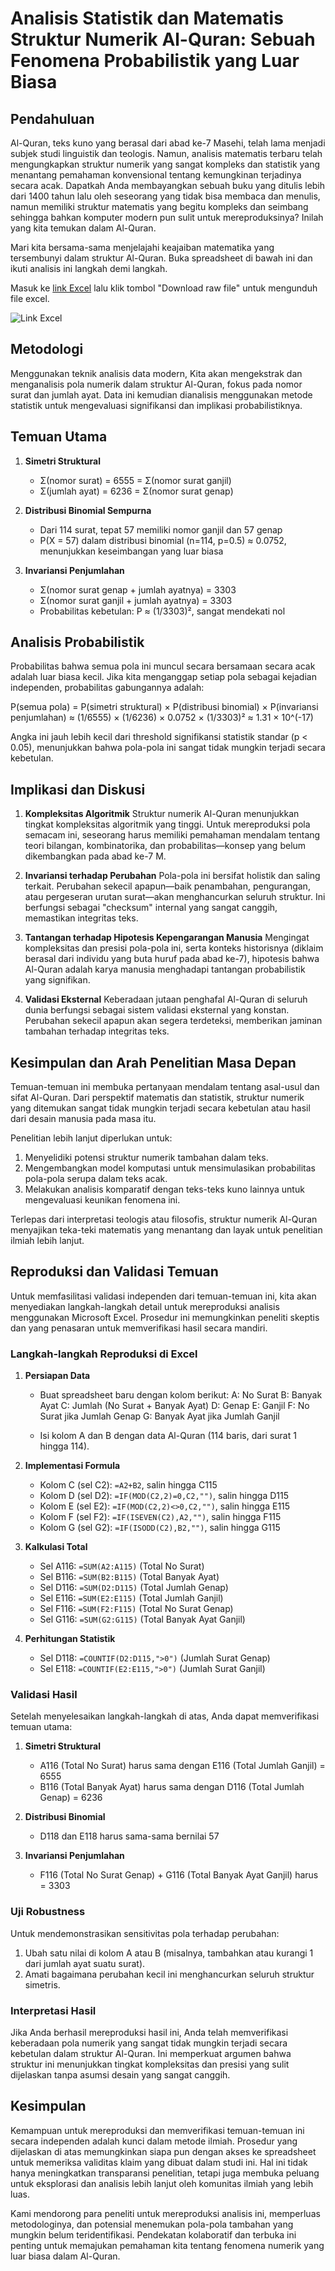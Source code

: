 # Analisis Statistik dan Matematis Struktur Numerik Al-Quran: Sebuah Fenomena Probabilistik yang Luar Biasa

## Pendahuluan

Al-Quran, teks kuno yang berasal dari abad ke-7 Masehi, telah lama menjadi subjek studi linguistik dan teologis. Namun, analisis matematis terbaru telah mengungkapkan struktur numerik yang sangat kompleks dan statistik yang menantang pemahaman konvensional tentang kemungkinan terjadinya secara acak. Dapatkah Anda membayangkan sebuah buku yang ditulis lebih dari 1400 tahun lalu oleh seseorang yang tidak bisa membaca dan menulis, namun memiliki struktur matematis yang begitu kompleks dan seimbang sehingga bahkan komputer modern pun sulit untuk mereproduksinya? Inilah yang kita temukan dalam Al-Quran.

Mari kita bersama-sama menjelajahi keajaiban matematika yang tersembunyi dalam struktur Al-Quran. Buka spreadsheet di bawah ini dan ikuti analisis ini langkah demi langkah.

Masuk ke [link Excel](https://github.com/mirzaakhena/Quran-Checksum/blob/main/Checksum-AlQuran-Table.xlsx) lalu klik tombol "Download raw file" untuk mengunduh file excel.


![Link Excel](https://github.com/mirzaakhena/Quran-Checksum/blob/main/Table-Screenshot.png)

## Metodologi

Menggunakan teknik analisis data modern, Kita akan mengekstrak dan menganalisis pola numerik dalam struktur Al-Quran, fokus pada nomor surat dan jumlah ayat. Data ini kemudian dianalisis menggunakan metode statistik untuk mengevaluasi signifikansi dan implikasi probabilistiknya.

## Temuan Utama

1. **Simetri Struktural**

   - Σ(nomor surat) = 6555 = Σ(nomor surat ganjil)
   - Σ(jumlah ayat) = 6236 = Σ(nomor surat genap)

2. **Distribusi Binomial Sempurna**

   - Dari 114 surat, tepat 57 memiliki nomor ganjil dan 57 genap
   - P(X = 57) dalam distribusi binomial (n=114, p=0.5) ≈ 0.0752, menunjukkan keseimbangan yang luar biasa

3. **Invariansi Penjumlahan**
   - Σ(nomor surat genap + jumlah ayatnya) = 3303
   - Σ(nomor surat ganjil + jumlah ayatnya) = 3303
   - Probabilitas kebetulan: P ≈ (1/3303)², sangat mendekati nol

## Analisis Probabilistik

Probabilitas bahwa semua pola ini muncul secara bersamaan secara acak adalah luar biasa kecil. Jika kita menganggap setiap pola sebagai kejadian independen, probabilitas gabungannya adalah:

P(semua pola) = P(simetri struktural) × P(distribusi binomial) × P(invariansi penjumlahan)
≈ (1/6555) × (1/6236) × 0.0752 × (1/3303)²
≈ 1.31 × 10^(-17)

Angka ini jauh lebih kecil dari threshold signifikansi statistik standar (p < 0.05), menunjukkan bahwa pola-pola ini sangat tidak mungkin terjadi secara kebetulan.

## Implikasi dan Diskusi

1. **Kompleksitas Algoritmik**
   Struktur numerik Al-Quran menunjukkan tingkat kompleksitas algoritmik yang tinggi. Untuk mereproduksi pola semacam ini, seseorang harus memiliki pemahaman mendalam tentang teori bilangan, kombinatorika, dan probabilitas—konsep yang belum dikembangkan pada abad ke-7 M.

2. **Invariansi terhadap Perubahan**
   Pola-pola ini bersifat holistik dan saling terkait. Perubahan sekecil apapun—baik penambahan, pengurangan, atau pergeseran urutan surat—akan menghancurkan seluruh struktur. Ini berfungsi sebagai "checksum" internal yang sangat canggih, memastikan integritas teks.

3. **Tantangan terhadap Hipotesis Kepengarangan Manusia**
   Mengingat kompleksitas dan presisi pola-pola ini, serta konteks historisnya (diklaim berasal dari individu yang buta huruf pada abad ke-7), hipotesis bahwa Al-Quran adalah karya manusia menghadapi tantangan probabilistik yang signifikan.

4. **Validasi Eksternal**
   Keberadaan jutaan penghafal Al-Quran di seluruh dunia berfungsi sebagai sistem validasi eksternal yang konstan. Perubahan sekecil apapun akan segera terdeteksi, memberikan jaminan tambahan terhadap integritas teks.

## Kesimpulan dan Arah Penelitian Masa Depan

Temuan-temuan ini membuka pertanyaan mendalam tentang asal-usul dan sifat Al-Quran. Dari perspektif matematis dan statistik, struktur numerik yang ditemukan sangat tidak mungkin terjadi secara kebetulan atau hasil dari desain manusia pada masa itu.

Penelitian lebih lanjut diperlukan untuk:

1. Menyelidiki potensi struktur numerik tambahan dalam teks.
2. Mengembangkan model komputasi untuk mensimulasikan probabilitas pola-pola serupa dalam teks acak.
3. Melakukan analisis komparatif dengan teks-teks kuno lainnya untuk mengevaluasi keunikan fenomena ini.

Terlepas dari interpretasi teologis atau filosofis, struktur numerik Al-Quran menyajikan teka-teki matematis yang menantang dan layak untuk penelitian ilmiah lebih lanjut.

## Reproduksi dan Validasi Temuan

Untuk memfasilitasi validasi independen dari temuan-temuan ini, kita akan menyediakan langkah-langkah detail untuk mereproduksi analisis menggunakan Microsoft Excel. Prosedur ini memungkinkan peneliti skeptis dan yang penasaran untuk memverifikasi hasil secara mandiri.

### Langkah-langkah Reproduksi di Excel

1. **Persiapan Data**

   - Buat spreadsheet baru dengan kolom berikut:
     A: No Surat
     B: Banyak Ayat
     C: Jumlah (No Surat + Banyak Ayat)
     D: Genap
     E: Ganjil
     F: No Surat jika Jumlah Genap
     G: Banyak Ayat jika Jumlah Ganjil

   - Isi kolom A dan B dengan data Al-Quran (114 baris, dari surat 1 hingga 114).

2. **Implementasi Formula**

   - Kolom C (sel C2): `=A2+B2`, salin hingga C115
   - Kolom D (sel D2): `=IF(MOD(C2,2)=0,C2,"")`, salin hingga D115
   - Kolom E (sel E2): `=IF(MOD(C2,2)<>0,C2,"")`, salin hingga E115
   - Kolom F (sel F2): `=IF(ISEVEN(C2),A2,"")`, salin hingga F115
   - Kolom G (sel G2): `=IF(ISODD(C2),B2,"")`, salin hingga G115

3. **Kalkulasi Total**

   - Sel A116: `=SUM(A2:A115)` (Total No Surat)
   - Sel B116: `=SUM(B2:B115)` (Total Banyak Ayat)
   - Sel D116: `=SUM(D2:D115)` (Total Jumlah Genap)
   - Sel E116: `=SUM(E2:E115)` (Total Jumlah Ganjil)
   - Sel F116: `=SUM(F2:F115)` (Total No Surat Genap)
   - Sel G116: `=SUM(G2:G115)` (Total Banyak Ayat Ganjil)

4. **Perhitungan Statistik**
   - Sel D118: `=COUNTIF(D2:D115,">0")` (Jumlah Surat Genap)
   - Sel E118: `=COUNTIF(E2:E115,">0")` (Jumlah Surat Ganjil)

### Validasi Hasil

Setelah menyelesaikan langkah-langkah di atas, Anda dapat memverifikasi temuan utama:

1. **Simetri Struktural**

   - A116 (Total No Surat) harus sama dengan E116 (Total Jumlah Ganjil) = 6555
   - B116 (Total Banyak Ayat) harus sama dengan D116 (Total Jumlah Genap) = 6236

2. **Distribusi Binomial**

   - D118 dan E118 harus sama-sama bernilai 57

3. **Invariansi Penjumlahan**
   - F116 (Total No Surat Genap) + G116 (Total Banyak Ayat Ganjil) harus = 3303

### Uji Robustness

Untuk mendemonstrasikan sensitivitas pola terhadap perubahan:

1. Ubah satu nilai di kolom A atau B (misalnya, tambahkan atau kurangi 1 dari jumlah ayat suatu surat).
2. Amati bagaimana perubahan kecil ini menghancurkan seluruh struktur simetris.

### Interpretasi Hasil

Jika Anda berhasil mereproduksi hasil ini, Anda telah memverifikasi keberadaan pola numerik yang sangat tidak mungkin terjadi secara kebetulan dalam struktur Al-Quran. Ini memperkuat argumen bahwa struktur ini menunjukkan tingkat kompleksitas dan presisi yang sulit dijelaskan tanpa asumsi desain yang sangat canggih.

## Kesimpulan

Kemampuan untuk mereproduksi dan memverifikasi temuan-temuan ini secara independen adalah kunci dalam metode ilmiah. Prosedur yang dijelaskan di atas memungkinkan siapa pun dengan akses ke spreadsheet untuk memeriksa validitas klaim yang dibuat dalam studi ini. Hal ini tidak hanya meningkatkan transparansi penelitian, tetapi juga membuka peluang untuk eksplorasi dan analisis lebih lanjut oleh komunitas ilmiah yang lebih luas.

Kami mendorong para peneliti untuk mereproduksi analisis ini, memperluas metodologinya, dan potensial menemukan pola-pola tambahan yang mungkin belum teridentifikasi. Pendekatan kolaboratif dan terbuka ini penting untuk memajukan pemahaman kita tentang fenomena numerik yang luar biasa dalam Al-Quran.
